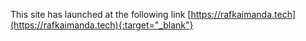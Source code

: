 This site has launched at the following link [https://rafkaimanda.tech](https://rafkaimanda.tech){:target="_blank"}
